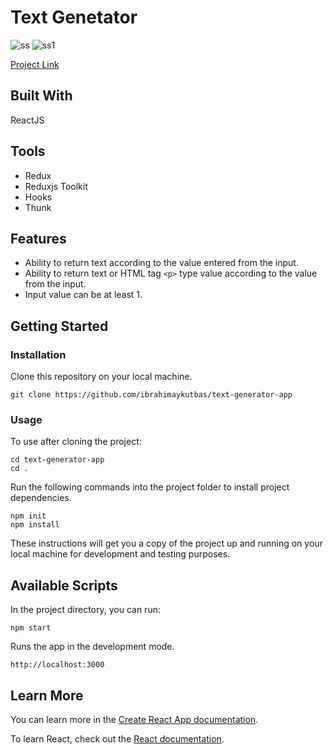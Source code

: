 # Text Genetator

![ss](https://user-images.githubusercontent.com/80921107/134781683-f0171ab0-4e8c-47c7-85b2-d5a1a75a8823.png)
![ss1](https://user-images.githubusercontent.com/80921107/134781716-9674c24f-32fd-4e15-8fcc-aa07defb22ed.png)

[Project Link](https://text-generator-app-7a4f9.web.app/)

## Built With

ReactJS

## Tools

- Redux
- Reduxjs Toolkit
- Hooks
- Thunk

## Features

- Ability to return text according to the value entered from the input.
- Ability to return text or HTML tag `<p>` type value according to the value from the input.
- Input value can be at least 1.

## Getting Started

### Installation

Clone this repository on your local machine.

```
git clone https://github.com/ibrahimaykutbas/text-generator-app
```

### Usage

To use after cloning the project:

```
cd text-generator-app
cd .
```

Run the following commands into the project folder to install project dependencies.

```
npm init
npm install
```

These instructions will get you a copy of the project up and running on your local machine for development and testing purposes.

## Available Scripts

In the project directory, you can run:

```
npm start
```

Runs the app in the development mode.

```
http://localhost:3000
```

## Learn More
You can learn more in the [Create React App documentation](https://create-react-app.dev/docs/getting-started/).

To learn React, check out the [React documentation](https://reactjs.org/).
